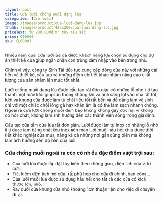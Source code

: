 ```yaml
---
layout: post
title: Cửa lưới chống muỗi dạng lùa
categories: [Cửa lưới]
image: /images/product/cua-luoi-dang-lua.jpg
thumb: /images/product/425x200/cua-luoi-dang-lua.jpg
priceText: từ 900.000₫/m² tùy màu sắc
price: 900000
sku: CL00003
---
```


Nhiều năm qua, cửa lưới lùa đã được khách hàng lựa chọn sử dụng cho dự án thiết kế cửa giúp ngăn chặn côn trùng xâm nhập vào bên trong nhà. 

Chính vì vậy, công ty Sinh Tài tiếp tục cung cấp dòng cửa này với những cải tiến về thiết kế, cấu tạo và những điểm chi tiết khác nhằm nâng cao chất lượng của sản phẩm lên mức tốt nhất.

Lưới chống muỗi dạng lùa được cấu tạo rất đơn giản có những lỗ nhỏ li ti tạo thành một màn lưới giúp lưu thông không khí và ánh sáng lọt vào nhà rất tốt, lưới và khung cửa được làm từ chất liệu tốt rất bền và dễ dàng làm vệ sinh chỉ với một chiếc chổi lông gà hay khăn ẩm là có thể làm sạch nhanh chóng. Ngoài ra cửa lưới chống muỗi đảm bảo không không gây độc hại vì không có hóa chất, không làm ảnh hưởng đến các thành viên sống trong gia đình.

Cấu tạo của tấm cửa lùa rất đơn giản. Lưới được làm từ inox có những lỗ nhỏ li ti được làm bằng chất liệu inox nên màn lưới muỗi hầu hết chịu được thời tiết khắc nghiệt của mưa, nắng kể cả những nơi gần cùng biển mà không làm ảnh hưởng đến độ bền của lưới. 

### Cửa chống muỗi ngoài ra còn có nhiều đặc điểm vượt trội sau:

- Cửa lưới lùa được lắp đặt tùy biến theo không gian, diện tích của vị trí cửa.
- Tiết kiệm diện tích mở cửa, rất phù hợp cho cửa đi chính, ban công…
- Cửa lưới muỗi lùa được sử dụng hầu hết cho tất cả các cửa có kích thước lớn, nhỏ.
- Ray dưới của khung cửa nhỏ khoảng 1cm thuận tiện cho việc di chuyển đi lại.